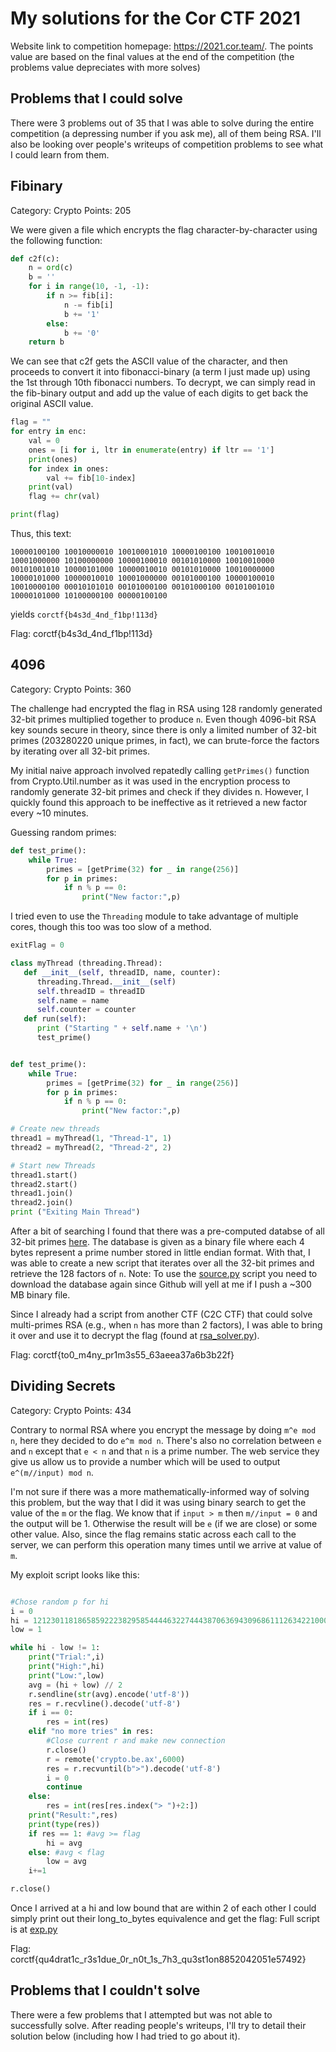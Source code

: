 # My solutions for the Cor CTF 2021

Website link to competition homepage: <https://2021.cor.team/>. The points value are based on the final values at the end of the competition (the problems value depreciates with more solves)

## Problems that I could solve

There were 3 problems out of 35 that I was able to solve during the entire competition (a depressing number if you ask me), all of them being RSA. I'll also be looking over people's writeups of competition problems to see what I could learn from them. 
## Fibinary

Category: Crypto
Points: 205

We were given a file which encrypts the flag character-by-character using the following function:

~~~py
def c2f(c):
	n = ord(c)
	b = ''
	for i in range(10, -1, -1):
		if n >= fib[i]:
			n -= fib[i]
			b += '1'
		else:
			b += '0'
	return b
~~~

We can see that c2f gets the ASCII value of the character, and then proceeds to convert it into fibonacci-binary (a term I just made up) using the 1st through 10th fibonacci numbers. To decrypt, we can simply read in the fib-binary output and add up the value of each digits to get back the original ASCII value.

~~~py
flag = ""
for entry in enc:
	val = 0
	ones = [i for i, ltr in enumerate(entry) if ltr == '1']
	print(ones)
	for index in ones:
		val += fib[10-index]
	print(val)
	flag += chr(val)

print(flag)
~~~

Thus, this text:

~~~text
10000100100 10010000010 10010001010 10000100100 10010010010 10001000000 10100000000 10000100010 00101010000 10010010000 00101001010 10000101000 10000010010 00101010000 10010000000 10000101000 10000010010 10001000000 00101000100 10000100010 10010000100 00010101010 00101000100 00101000100 00101001010 10000101000 10100000100 00000100100
~~~

yields `corctf{b4s3d_4nd_f1bp!113d}`

Flag: corctf{b4s3d_4nd_f1bp!113d}

## 4096

Category: Crypto
Points: 360

The challenge had encrypted the flag in RSA using 128 randomly generated 32-bit primes multiplied together to produce `n`. Even though 4096-bit RSA key sounds secure in theory, since there is only a limited number of 32-bit primes (203280220 unique primes, in fact), we can brute-force the factors by iterating over all 32-bit primes.

My initial naive approach involved repatedly calling `getPrimes()` function from Crypto.Util.number as it was used in the encryption process to randomly generate 32-bit primes and check if they divides n. However, I quickly found this approach to be ineffective as it retrieved a new factor every ~10 minutes. 

Guessing random primes:

~~~py
def test_prime():
	while True:
		primes = [getPrime(32) for _ in range(256)]
		for p in primes:
			if n % p == 0:
				print("New factor:",p)
~~~

I tried even to use the `Threading` module to take advantage of multiple cores, though this too was too slow of a method.
~~~py
exitFlag = 0

class myThread (threading.Thread):
   def __init__(self, threadID, name, counter):
      threading.Thread.__init__(self)
      self.threadID = threadID
      self.name = name
      self.counter = counter
   def run(self):
      print ("Starting " + self.name + '\n')
      test_prime()


def test_prime():
	while True:
		primes = [getPrime(32) for _ in range(256)]
		for p in primes:
			if n % p == 0:
				print("New factor:",p)

# Create new threads
thread1 = myThread(1, "Thread-1", 1)
thread2 = myThread(2, "Thread-2", 2)

# Start new Threads
thread1.start()
thread2.start()
thread1.join()
thread2.join()
print ("Exiting Main Thread")
~~~

After a bit of searching I found that there was a pre-computed databse of all 32-bit primes [here](http://www.umopit.ru/CompLab/primes32eng.htm). The database is given as a binary file where each 4 bytes represent a prime number stored in little endian format. With that, I was able to create a new script that iterates over all the 32-bit primes and retrieve the 128 factors of `n`. Note: To use the [source.py](Crypto/4096/task/source.py) script you need to download the database again since Github will yell at me if I push a ~300 MB binary file.

Since I already had a script from another CTF (C2C CTF) that could solve multi-primes RSA (e.g., when `n` has more than 2 factors), I was able to bring it over and use it to decrypt the flag (found at [rsa_solver.py](Crypto/4096/task/rsa_solver.py)).

Flag: corctf{to0_m4ny_pr1m3s55_63aeea37a6b3b22f}

## Dividing Secrets

Category: Crypto
Points: 434

Contrary to normal RSA where you encrypt the message by doing `m^e mod n`, here they decided to do `e^m mod n`. There's also no correlation between `e` and `n` except that `e < n` and that `n` is a prime number. The web service they give us allow us to provide a number which will be used to output `e^(m//input) mod n`.

I'm not sure if there was a more mathematically-informed way of solving this problem, but the way that I did it was using binary search to get the value of the `m` or the flag. We know that if `input > m` then `m//input = 0` and the output will be 1. Otherwise the result will be `e` (if we are close) or some other value. Also, since the flag remains static across each call to the server, we can perform this operation many times until we arrive at value of `m`.

My exploit script looks like this:

~~~py

#Chose random p for hi
i = 0
hi = 12123011818658592223829585444463227444387063694309686111263422100048399811440660891168952304033795717311157503302903808212679523140543340266855141269464379
low = 1

while hi - low != 1:
    print("Trial:",i)
    print("High:",hi)
    print("Low:",low)
    avg = (hi + low) // 2
    r.sendline(str(avg).encode('utf-8'))
    res = r.recvline().decode('utf-8')
    if i == 0:
        res = int(res)
    elif "no more tries" in res:
        #Close current r and make new connection
        r.close()
        r = remote('crypto.be.ax',6000)
        res = r.recvuntil(b">").decode('utf-8')
        i = 0
        continue
    else:
        res = int(res[res.index("> ")+2:])
    print("Result:",res)
    print(type(res))
    if res == 1: #avg >= flag
        hi = avg
    else: #avg < flag
        low = avg
    i+=1

r.close()
~~~

Once I arrived at a hi and low bound that are within 2 of each other I could simply print out their long_to_bytes equivalence and get the flag:
Full script is at [exp.py](Crypto/Dividing_Secrets/exp.py)

Flag: corctf{qu4drat1c_r3s1due_0r_n0t_1s_7h3_qu3st1on8852042051e57492}


## Problems that I couldn't solve 

There were a few problems that I attempted but was not able to successfully solve. After reading people's writeups, I'll try to detail their solution below (including how I had tried to go about it).

